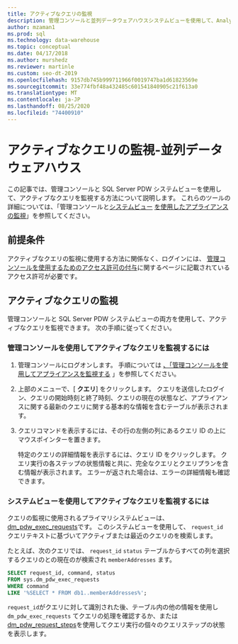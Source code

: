 ```yaml
---
title: アクティブなクエリの監視
description: 管理コンソールと並列データウェアハウスシステムビューを使用して、Analytics Platform System のアクティブなクエリを監視します。
author: mzaman1
ms.prod: sql
ms.technology: data-warehouse
ms.topic: conceptual
ms.date: 04/17/2018
ms.author: murshedz
ms.reviewer: martinle
ms.custom: seo-dt-2019
ms.openlocfilehash: 9157db745b999711966f0019747ba1d61823569e
ms.sourcegitcommit: 33e774fbf48a432485c601541840905c21f613a0
ms.translationtype: MT
ms.contentlocale: ja-JP
ms.lasthandoff: 08/25/2020
ms.locfileid: "74400910"
---
```

# <a name="monitoring-active-queries---parallel-data-warehouse"></a>アクティブなクエリの監視-並列データウェアハウス
この記事では、管理コンソールと SQL Server PDW システムビューを使用して、アクティブなクエリを監視する方法について説明します。 これらのツールの詳細については、「管理コンソールと[システムビュー](tsql-system-views.md) [を使用したアプライアンスの監視](monitor-the-appliance-by-using-the-admin-console.md)」を参照してください。  
  
## <a name="prerequisites"></a>前提条件  
アクティブなクエリの監視に使用する方法に関係なく、ログインには、 [管理コンソールを使用するためのアクセス許可の付与](grant-permissions.md#grant-permissions-to-use-the-admin-console)に関するページに記載されているアクセス許可が必要です。  
  
## <a name="monitor-active-queries"></a><a name="PermsAdminConsole"></a>アクティブなクエリの監視  
管理コンソールと SQL Server PDW システムビューの両方を使用して、アクティブなクエリを監視できます。 次の手順に従ってください。  
  
### <a name="to-monitor-active-queries-by-using-the-admin-console"></a>管理コンソールを使用してアクティブなクエリを監視するには  
  
1.  管理コンソールにログオンします。 手順については [、「管理コンソールを使用してアプライアンスを監視する](monitor-the-appliance-by-using-the-admin-console.md) 」を参照してください。  
  
2.  上部のメニューで、[ **クエリ**] をクリックします。 クエリを送信したログイン、クエリの開始時刻と終了時刻、クエリの現在の状態など、アプライアンスに関する最新のクエリに関する基本的な情報を含むテーブルが表示されます。  
  
3.  クエリコマンドを表示するには、その行の左側の列にあるクエリ ID の上にマウスポインターを置きます。  
  
    特定のクエリの詳細情報を表示するには、クエリ ID をクリックします。 クエリ実行の各ステップの状態情報と共に、完全なクエリとクエリプランを含む情報が表示されます。 エラーが返された場合は、エラーの詳細情報も確認できます。 <!-- MISSING LINKS See [Understanding Query Plans &#40;SQL Server PDW&#41;](../sqlpdw/understanding-query-plans-sql-server-pdw.md) for information on how to interpret the query plan information available in the Admin Console.  -->
  
### <a name="to-monitor-active-queries-by-using-the-system-views"></a>システムビューを使用してアクティブなクエリを監視するには  
クエリの監視に使用されるプライマリシステムビューは、 [dm_pdw_exec_requests](../relational-databases/system-dynamic-management-views/sys-dm-pdw-exec-requests-transact-sql.md)です。 このシステムビューを使用して、 `request_id` クエリテキストに基づいてアクティブまたは最近のクエリのを検索します。  
  
たとえば、次のクエリでは、 `request_id` `status` テーブルからすべての列を選択するクエリのとの現在のが検索され `memberAddresses` ます。  
  
```sql  
SELECT request_id, command, status   
FROM sys.dm_pdw_exec_requests   
WHERE command   
LIKE '%SELECT * FROM db1..memberAddresses%';  
```  
  
`request_id`がクエリに対して識別された後、テーブル内の他の情報を使用し `dm_pdw_exec_requests` てクエリの処理を確認するか、または[dm_pdw_request_steps](../relational-databases/system-dynamic-management-views/sys-dm-pdw-request-steps-transact-sql.md)を使用してクエリ実行の個々のクエリステップの状態を表示します。  
  
<!-- MISSING LINKS 
## See Also  
[Common Metadata Query Examples &#40;SQL Server PDW&#41;](../sqlpdw/common-metadata-query-examples-sql-server-pdw.md)  
-->
  
